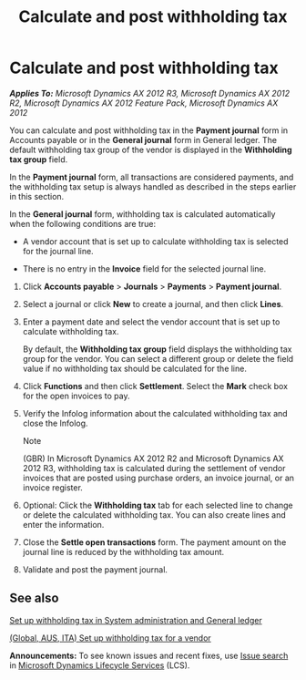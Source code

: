 ﻿---
title: Calculate and post withholding tax
TOCTitle: Calculate and post withholding tax
ms:assetid: c14fe151-bd4b-4e45-b0fa-db5daf534e0d
ms:mtpsurl: https://technet.microsoft.com/en-us/library/Aa550675(v=AX.60)
ms:contentKeyID: 36059271
ms.date: 06/20/2014
mtps_version: v=AX.60
f1_keywords:
- calculate withholding tax
- post withholding tax
---

# Calculate and post withholding tax 


_**Applies To:** Microsoft Dynamics AX 2012 R3, Microsoft Dynamics AX 2012 R2, Microsoft Dynamics AX 2012 Feature Pack, Microsoft Dynamics AX 2012_

You can calculate and post withholding tax in the **Payment journal** form in Accounts payable or in the **General journal** form in General ledger. The default withholding tax group of the vendor is displayed in the **Withholding tax group** field.

In the **Payment journal** form, all transactions are considered payments, and the withholding tax setup is always handled as described in the steps earlier in this section.

In the **General journal** form, withholding tax is calculated automatically when the following conditions are true:

  - A vendor account that is set up to calculate withholding tax is selected for the journal line.

  - There is no entry in the **Invoice** field for the selected journal line.

<!-- end list -->

1.  Click **Accounts payable** \> **Journals** \> **Payments** \> **Payment journal**.

2.  Select a journal or click **New** to create a journal, and then click **Lines**.

3.  Enter a payment date and select the vendor account that is set up to calculate withholding tax.
    
    By default, the **Withholding tax group** field displays the withholding tax group for the vendor. You can select a different group or delete the field value if no withholding tax should be calculated for the line.

4.  Click **Functions** and then click **Settlement**. Select the **Mark** check box for the open invoices to pay.

5.  Verify the Infolog information about the calculated withholding tax and close the Infolog.
    

    > [!NOTE]
    > <P>(GBR) In Microsoft Dynamics AX 2012 R2 and Microsoft Dynamics AX 2012 R3, withholding tax is calculated during the settlement of vendor invoices that are posted using purchase orders, an invoice journal, or an invoice register.</P>



6.  Optional: Click the **Withholding tax** tab for each selected line to change or delete the calculated withholding tax. You can also create lines and enter the information.

7.  Close the **Settle open transactions** form. The payment amount on the journal line is reduced by the withholding tax amount.

8.  Validate and post the payment journal.

## See also

[Set up withholding tax in System administration and General ledger](set-up-withholding-tax-in-system-administration-and-general-ledger.md)

[(Global, AUS, ITA) Set up withholding tax for a vendor](global-aus-ita-set-up-withholding-tax-for-a-vendor.md)

  
**Announcements:** To see known issues and recent fixes, use [Issue search](http://go.microsoft.com/fwlink/?linkid=389258) in [Microsoft Dynamics Lifecycle Services](http://go.microsoft.com/fwlink/?linkid=306505) (LCS).

